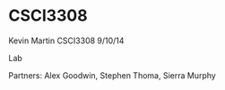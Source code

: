 CSCI3308
========
Kevin Martin
CSCI3308
9/10/14

Lab

Partners: Alex Goodwin, Stephen Thoma, Sierra Murphy
